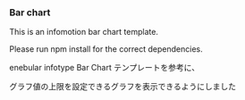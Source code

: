 ### Bar chart ###
This is an infomotion bar chart template. 

Please run npm install for the correct dependencies.



enebular infotype Bar Chart テンプレートを参考に、

グラフ値の上限を設定できるグラフを表示できるようにしました